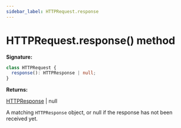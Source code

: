 ```yaml
---
sidebar_label: HTTPRequest.response
---
```


# HTTPRequest.response() method

**Signature:**

```typescript
class HTTPRequest {
  response(): HTTPResponse | null;
}
```

**Returns:**

[HTTPResponse](./puppeteer.httpresponse.md) \| null

A matching `HTTPResponse` object, or null if the response has not been received yet.
